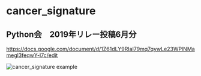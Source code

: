 # cancer_signature

## Python会　2019年リレー投稿6月分

https://docs.google.com/document/d/1Z61dLY9RIaI79mq7qywLe23WPlNMamegl3feqwY-l7c/edit

![cancer_signature example](~/signature_pdf/topicmodel_ms_10.pdf")

